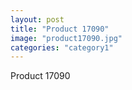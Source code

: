 ```yaml
---
layout: post
title: "Product 17090"
image: "product17090.jpg"
categories: "category1"
---
```

Product 17090

